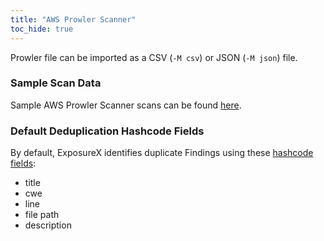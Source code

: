```yaml
---
title: "AWS Prowler Scanner"
toc_hide: true
---
```

Prowler file can be imported as a CSV (`-M csv`) or JSON (`-M json`) file.

### Sample Scan Data
Sample AWS Prowler Scanner scans can be found [here](https://github.com/ExposureX/django-ExposureX/tree/master/unittests/scans/aws_prowler).

### Default Deduplication Hashcode Fields
By default, ExposureX identifies duplicate Findings using these [hashcode fields](https://docs.exposurex.com/en/working_with_findings/finding_deduplication/about_deduplication/):

- title
- cwe
- line
- file path
- description

